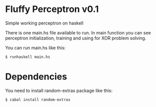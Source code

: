 Fluffy Perceptron v0.1
=================

Simple working perceptron on haskell

There is one main.hs file available to run. In main function you can see perceptron initialization, training and using for XOR problem solving.

You can run main.hs like this:
```
$ runhaskell main.hs
```

# Dependencies
You need to install random-extras package like this:
```
$ cabal install random-extras
```
